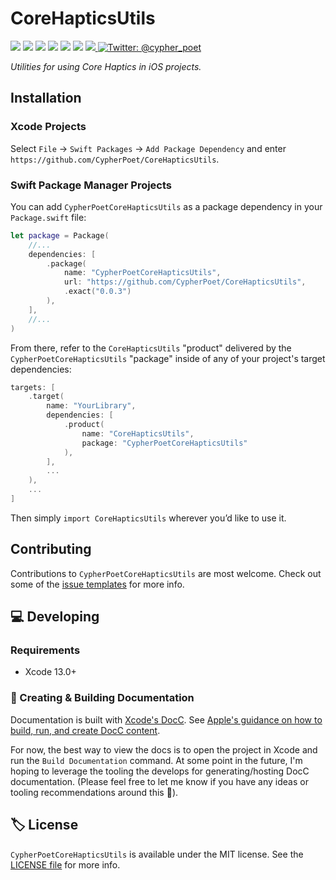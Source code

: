 # CoreHapticsUtils

<!-- Header Logo -->

<!-- <div align="center">
   <img width="600px" src="./Extras/banner-logo.png" alt="Banner Logo">
</div> -->


<!-- Badges -->

<p>
    <img src="https://img.shields.io/badge/Swift-5.5-F06C33.svg" />
    <img src="https://img.shields.io/badge/iOS-15.0+-865EFC.svg" />
    <img src="https://img.shields.io/badge/tvOS-15.0+-0885FF.svg" />    
    <img src="https://img.shields.io/badge/macCatalyst-15.0+-94bbff.svg" />    
    <img src="https://img.shields.io/badge/License-MIT-blue.svg" />
    <img src="https://github.com/CypherPoet/CoreHapticsUtils/workflows/Build%20&%20Test/badge.svg" />
    <a href="https://github.com/apple/swift-package-manager">
      <img src="https://img.shields.io/badge/spm-compatible-brightgreen.svg?style=flat" />
    </a>
    <a href="https://twitter.com/cypher_poet">
        <img src="https://img.shields.io/badge/Contact-@cypher_poet-lightgrey.svg?style=flat" alt="Twitter: @cypher_poet" />
    </a>
</p>


<p align="center">

_Utilities for using Core Haptics in iOS projects._

<p />


## Installation

### Xcode Projects

Select `File` -> `Swift Packages` -> `Add Package Dependency` and enter `https://github.com/CypherPoet/CoreHapticsUtils`.


### Swift Package Manager Projects



You can add `CypherPoetCoreHapticsUtils` as a package dependency in your `Package.swift` file:

```swift
let package = Package(
    //...
    dependencies: [
        .package(
            name: "CypherPoetCoreHapticsUtils",
            url: "https://github.com/CypherPoet/CoreHapticsUtils",
            .exact("0.0.3")
        ),
    ],
    //...
)
```


<!-- 🔑 UNCOMMENT THE INSTRUCTIONS BELOW IF THE GITHUB REPO NAME MATCHES THE LIBRARY NAME 👇 -->

<!-- From there, refer to `CoreHapticsUtils` as a "target dependency" in any of _your_ package's targets that need it.

```swift
targets: [
    .target(
        name: "YourLibrary",
        dependencies: [
          "CoreHapticsUtils",
        ],
        ...
    ),
    ...
]
``` -->


<!-- 🔑 UNCOMMENT THE INSTRUCTIONS BELOW IF THE GITHUB REPO NAME DOESN'T MATCH THE LIBRARY NAME 👇 -->


From there, refer to the `CoreHapticsUtils` "product" delivered by the `CypherPoetCoreHapticsUtils` "package" inside of any of your project's target dependencies:

```swift
targets: [
    .target(
        name: "YourLibrary",
        dependencies: [
            .product(
                name: "CoreHapticsUtils",
                package: "CypherPoetCoreHapticsUtils"
            ),
        ],
        ...
    ),
    ...
]
```


Then simply `import CoreHapticsUtils` wherever you’d like to use it.


## Contributing

Contributions to `CypherPoetCoreHapticsUtils` are most welcome. Check out some of the [issue templates](./.github/ISSUE_TEMPLATE/) for more info.



## 💻 Developing

### Requirements

- Xcode 13.0+


### 📜 Creating & Building Documentation

Documentation is built with [Xcode's DocC](https://developer.apple.com/documentation/docc). See [Apple's guidance on how to build, run, and create DocC content](https://developer.apple.com/documentation/docc/api-reference-syntax).

For now, the best way to view the docs is to open the project in Xcode and run the `Build Documentation` command. At some point in the future, I'm hoping to leverage the tooling the develops for generating/hosting DocC documentation. (Please feel free to let me know if you have any ideas or tooling recommendations around this 🙂).


## 🏷 License

`CypherPoetCoreHapticsUtils` is available under the MIT license. See the [LICENSE file](./LICENSE) for more info.
